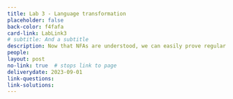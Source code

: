 ```yaml
---
title: Lab 3 - Language transformation
placeholder: false
back-color: f4fafa
card-link: LabLink3
# subtitle: And a subtitle
description: Now that NFAs are understood, we can easily prove regular closure for a variety of operations. 
people:
layout: post
no-link: true  # stops link to page 
deliverydate: 2023-09-01
link-questions: 
link-solutions: 
---
```










